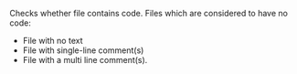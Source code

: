 Checks whether file contains code. Files which are considered to have no
code:

-   File with no text
-   File with single-line comment(s)
-   File with a multi line comment(s).
